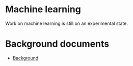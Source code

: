 Machine learning
========

Work on machine learning is still on an experimental state.

# Background documents


-   [Background](Background.html)
